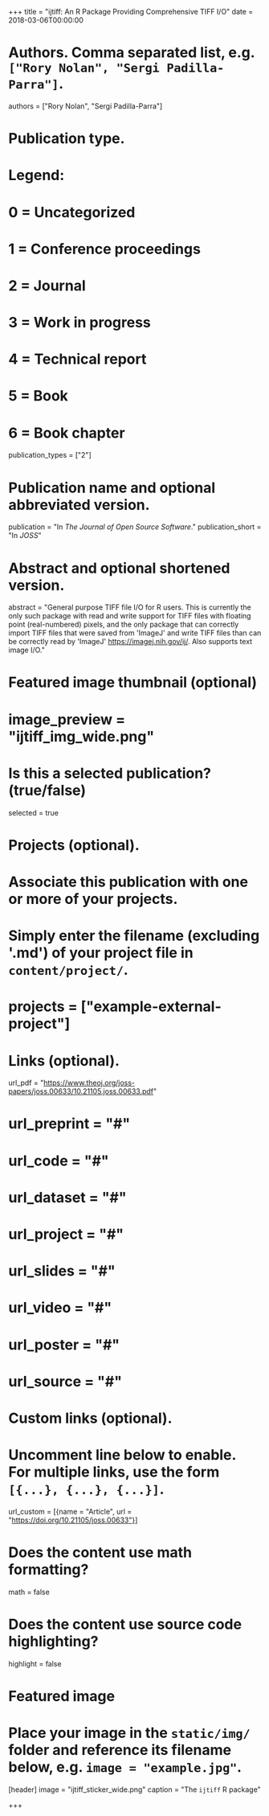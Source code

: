 +++
title = "ijtiff: An R Package Providing Comprehensive TIFF I/O"
date = 2018-03-06T00:00:00

# Authors. Comma separated list, e.g. `["Rory Nolan", "Sergi Padilla-Parra"]`.
authors = ["Rory Nolan", "Sergi Padilla-Parra"]

# Publication type.
# Legend:
# 0 = Uncategorized
# 1 = Conference proceedings
# 2 = Journal
# 3 = Work in progress
# 4 = Technical report
# 5 = Book
# 6 = Book chapter
publication_types = ["2"]

# Publication name and optional abbreviated version.
publication = "In *The Journal of Open Source Software*."
publication_short = "In *JOSS*"

# Abstract and optional shortened version.
abstract = "General purpose TIFF file I/O for R users. This is currently the only such package with read and write support for TIFF files with floating point (real-numbered) pixels, and the only package that can correctly import TIFF files that were saved from 'ImageJ' and write TIFF files than can be correctly read by 'ImageJ' <https://imagej.nih.gov/ij/>. Also supports text image I/O."

# Featured image thumbnail (optional)
# image_preview = "ijtiff_img_wide.png"

# Is this a selected publication? (true/false)
selected = true

# Projects (optional).
#   Associate this publication with one or more of your projects.
#   Simply enter the filename (excluding '.md') of your project file in `content/project/`.
# projects = ["example-external-project"]

# Links (optional).
url_pdf = "https://www.theoj.org/joss-papers/joss.00633/10.21105.joss.00633.pdf"
# url_preprint = "#"
# url_code = "#"
# url_dataset = "#"
# url_project = "#"
# url_slides = "#"
# url_video = "#"
# url_poster = "#"
# url_source = "#"

# Custom links (optional).
#   Uncomment line below to enable. For multiple links, use the form `[{...}, {...}, {...}]`.
url_custom = [{name = "Article", url = "https://doi.org/10.21105/joss.00633"}]

# Does the content use math formatting?
math = false

# Does the content use source code highlighting?
highlight = false

# Featured image
# Place your image in the `static/img/` folder and reference its filename below, e.g. `image = "example.jpg"`.
[header]
image = "ijtiff_sticker_wide.png"
caption = "The `ijtiff` R package"

+++

